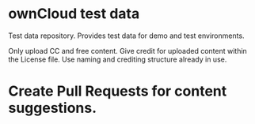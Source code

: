 # ownCloud test data

Test data repository.
Provides test data for demo and test environments.

Only upload CC and free content.
Give credit for uploaded content within the License file.
Use naming and crediting structure already in use.

# Create Pull Requests for content suggestions.
